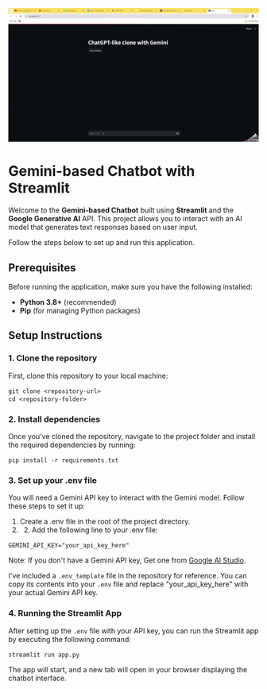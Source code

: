 ![[GIF demo of the chatbot]](demo.gif)

# Gemini-based Chatbot with Streamlit

Welcome to the **Gemini-based Chatbot** built using **Streamlit** and the **Google Generative AI** API. This project allows you to interact with an AI model that generates text responses based on user input. 

Follow the steps below to set up and run this application.

## Prerequisites

Before running the application, make sure you have the following installed:
- **Python 3.8+** (recommended)
- **Pip** (for managing Python packages)

## Setup Instructions

### 1. Clone the repository

First, clone this repository to your local machine:

```
git clone <repository-url>
cd <repository-folder>
```
### 2. Install dependencies
Once you've cloned the repository, navigate to the project folder and install the required dependencies by running:

```
pip install -r requirements.txt
```
### 3. Set up your .env file
You will need a Gemini API key to interact with the Gemini model. Follow these steps to set it up:

1. Create a .env file in the root of the project directory.
2. 2. Add the following line to your .env file:
```
GEMINI_API_KEY="your_api_key_here"
```
Note: If you don't have a Gemini API key, Get one from [Google AI Studio](https://aistudio.google.com/apikey).

I've included a ```.env_template``` file in the repository for reference. You can copy its contents into your ```.env``` file and replace "your_api_key_here" with your actual Gemini API key.

### 4. Running the Streamlit App
After setting up the ```.env``` file with your API key, you can run the Streamlit app by executing the following command:

```
streamlit run app.py
```
The app will start, and a new tab will open in your browser displaying the chatbot interface.
